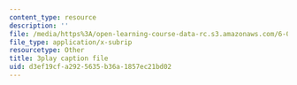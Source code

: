 ```yaml
---
content_type: resource
description: ''
file: /media/https%3A/open-learning-course-data-rc.s3.amazonaws.com/6-033-computer-system-engineering-spring-2018/d3ef19cfa2925635b36a1857ec21bd02_r2_-2KW76ec.vtt
file_type: application/x-subrip
resourcetype: Other
title: 3play caption file
uid: d3ef19cf-a292-5635-b36a-1857ec21bd02
---
```

